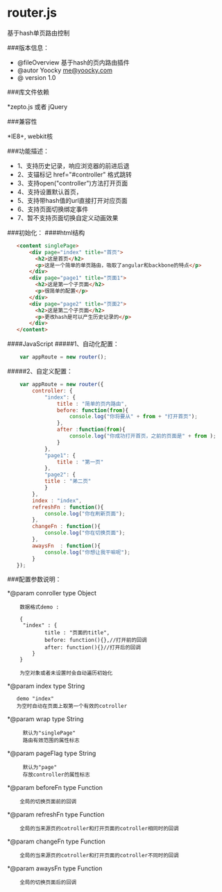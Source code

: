 router.js
======

基于hash单页路由控制

###版本信息：
 * @fileOverview  基于hash的页内路由插件
 * @autor Yoocky <me@yoocky.com>
 * @ version 1.0
 
###库文件依赖
 
 *zepto.js 或者 jQuery

###兼容性
 
 *IE8+, webkit核

###功能描述：
 * 1、支持历史记录，响应浏览器的前进后退
 * 2、支锚标记 href="#controller" 格式跳转
 * 3、支持open("controller")方法打开页面
 * 4、支持设置默认首页，
 * 5、支持带hash值的url直接打开对应页面
 * 6、支持页面切换绑定事件
 * 7、暂不支持页面切换自定义动画效果
 
###初始化：
####html结构
 ```html
	<content singlePage>
		<div page="index" title="首页">
		  <h2>这是首页</h2>
		  <p>这是一个简单的单页路由，吸取了angular和backbone的特点</p>
		</div>
		<div page="page1" title="页面1">
		  <h2>这是第一个子页面</h2>
		  <p>很简单的配置</p>
		</div>
		<div page="page2" title="页面2">
		  <h2>这是第二个子页面</h2>
		  <p>更改hash是可以产生历史记录的</p>
		</div>
	</content>
```

####JavaScript
#####1、自动化配置：
```javascript
    var appRoute = new router();
```

#####2、自定义配置：
```javascript
    var appRoute = new router({
  	  	controller: {
            "index": {
            	title : "简单的页内路由",
            	before: function(from){
            		console.log("你将要从" + from + "打开首页");
            	},
            	after :function(from){
            		console.log("你成功打开首页，之前的页面是" + from );
            	}
            },
            "page1": {
            	title : "第一页"
            },
            "page2": {
  			title : "弟二页"
            }
  	  	},
  	  	index : "index",
  	  	refreshFn : function(){
  	  		console.log("你在刷新页面");
  	  	},
  	  	changeFn : function(){
  	  		console.log("你在切换页面");
  	  	},
  	  	awaysFn  : function(){
  	  		console.log("你想让我干嘛呢");
  	  	}
   });
```

###配置参数说明：

 *@param conroller type Object
        
        数据格式demo :
            
        {
         "index" : {
                title : "页面的title",
                before: function(){},//打开前的回调
                after: function(){}//打开后的回调
            }
        }
        
        为空对象或者未设置时会自动遍历初始化

 *@param index type String 
 
       demo "index"
       为空时自动在页面上取第一个有效的cotroller
         
 *@param wrap type String 
         
         默认为"singlePage" 
         路由有效范围的属性标志
         
 *@param pageFlag type String
         
         默认为"page"
         存放controller的属性标志
         
 *@param beforeFn type Function
        
        全局的切换页面前的回调
         
 *@param refreshFn type Function
        
        全局的当来源页的cotroller和打开页面的cotroller相同时的回调
         
 *@param changeFn type Function
        
        全局的当来源页的cotroller和打开页面的cotroller不同时的回调
         
 *@param awaysFn type Function
        
        全局的切换页面后的回调
         


